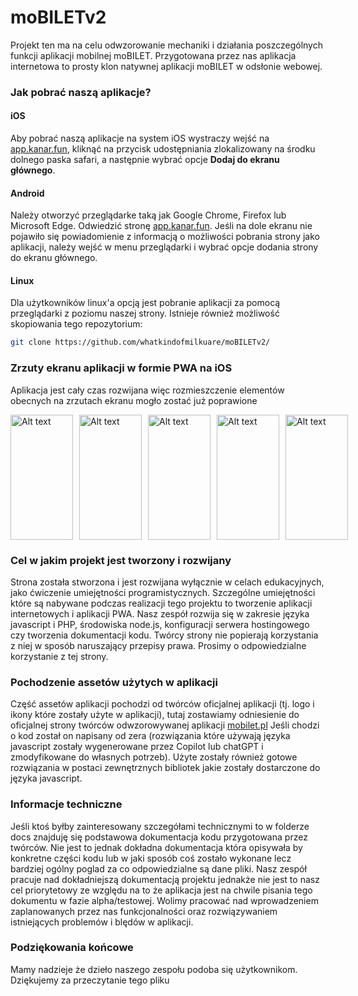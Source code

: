 # moBILETv2

Projekt ten ma na celu odwzorowanie mechaniki i działania poszczególnych funkcji aplikacji mobilnej moBILET.
Przygotowana przez nas aplikacja internetowa to prosty klon natywnej aplikacji moBILET w odsłonie webowej.

### Jak pobrać naszą aplikacje?

#### iOS
Aby pobrać naszą aplikacje na system iOS wystraczy wejść na [app.kanar.fun](https://app.kanar.fun), kliknąć na przycisk udostępniania zlokalizowany na środku dolnego paska safari, a następnie wybrać opcje **Dodaj do ekranu głównego**.

#### Android
Należy otworzyć przeglądarke taką jak Google Chrome, Firefox lub Microsoft Edge. Odwiedzić stronę [app.kanar.fun](https://app.kanar.fun). Jeśli na dole ekranu nie pojawiło się powiadomienie z informacją o możliwości pobrania strony jako aplikacji, należy wejść w menu przeglądarki i wybrać opcje dodania strony do ekranu głównego.

#### Linux
Dla użytkowników linux'a opcją jest pobranie aplikacji za pomocą przeglądarki z poziomu naszej strony. 
Istnieje również możliwość skopiowania tego repozytorium:

```bash
git clone https://github.com/whatkindofmilkuare/moBILETv2/
```

### Zrzuty ekranu aplikacji w formie PWA na iOS
Aplikacja jest cały czas rozwijana więc rozmieszczenie elementów obecnych na zrzutach ekranu mogło zostać już poprawione

<p style="display: flex; gap: 10px; ">
<img src="https://kanar.fun/img/app_ss/app_ss_1.PNG" alt="Alt text" width="100" height="200">
<img src="https://kanar.fun/img/app_ss/app_ss_2.PNG" alt="Alt text" width="100" height="200">
<img src="https://kanar.fun/img/app_ss/app_ss_3.PNG" alt="Alt text" width="100" height="200">
<img src="https://kanar.fun/img/app_ss/app_ss_4.PNG" alt="Alt text" width="100" height="200">
<img src="https://kanar.fun/img/app_ss/app_ss_5.PNG" alt="Alt text" width="100" height="200">
</p>

### Cel w jakim projekt jest tworzony i rozwijany
Strona została stworzona i jest rozwijana wyłącznie w celach edukacyjnych, jako ćwiczenie umiejętności programistycznych. Szczególne umiejętności które są nabywane podczas realizacji tego projektu to tworzenie aplikacji internetowych i aplikacji PWA. Nasz zespół rozwija się w zakresie języka javascript i PHP, środowiska node.js, konfiguracji serwera hostingowego czy tworzenia dokumentacji kodu. Twórcy strony nie popierają korzystania z niej w sposób naruszający przepisy prawa. Prosimy o odpowiedzialne korzystanie z tej strony.

### Pochodzenie assetów użytych w aplikacji
Część assetów aplikacji pochodzi od twórców oficjalnej aplikacji (tj. logo i ikony które zostały użyte w aplikacji), tutaj zostawiamy odniesienie do oficjalnej strony twórców odwzorowywanej aplikacji [mobilet.pl](https://mobilet.pl) Jeśli chodzi o kod został on napisany od zera (rozwiązania które używają języka javascript zostały wygenerowane przez Copilot lub chatGPT i zmodyfikowane do własnych potrzeb). Użyte zostały również gotowe rozwiązania w postaci zewnętrznych bibliotek jakie zostały dostarczone do języka javascript.

### Informacje techniczne
Jeśli ktoś byłby zainteresowany szczegółami technicznymi to w folderze docs znajduję się podstawowa dokumentacja kodu przygotowana przez twórców. Nie jest to jednak dokładna dokumentacja która opisywała by konkretne części kodu lub w jaki sposób coś zostało wykonane lecz bardziej ogólny poglad za co odpowiedzialne są dane pliki. Nasz zespół pracuje nad dokładniejszą dokumentacją projektu jednakże nie jest to nasz cel priorytetowy ze względu na to że aplikacja jest na chwile pisania tego dokumentu w fazie alpha/testowej. Wolimy pracować nad wprowadzeniem zaplanowanych przez nas funkcjonalności oraz rozwiązywaniem istniejących problemów i blędów w aplikacji.

### Podziękowania końcowe
Mamy nadzieje że dzieło naszego zespołu podoba się użytkownikom. Dziękujemy za przeczytanie tego pliku